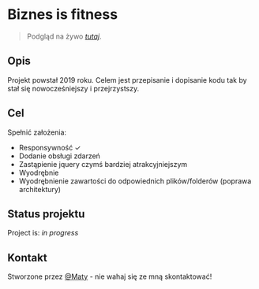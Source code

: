 # Biznes is fitness

> Podgląd na żywo [_tutaj_](https://radiant-monstera-29512f.netlify.app/).

## Opis

Projekt powstał 2019 roku. Celem jest przepisanie i dopisanie kodu tak by stał się nowocześniejszy i przejrzystszy.

## Cel

Spełnić założenia:

- Responsywność ✓
- Dodanie obsługi zdarzeń
- Zastąpienie jquery czymś bardziej atrakcyjniejszym
- Wyodrębnie
- Wyodrębnienie zawartości do odpowiednich plików/folderów (poprawa architektury)

## Status projektu

Project is: _in progress_

## Kontakt

Stworzone przez [@Maty](mailto:mateusz_malolepszy_02@wp.pl) - nie wahaj się ze mną skontaktować!

<!-- Optional -->
<!-- ## License -->
<!-- This project is open source and available under the [... License](). -->

<!-- You don't have to include all sections - just the one's relevant to your project -->
